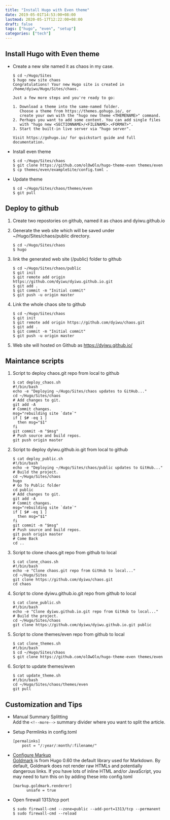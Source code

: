 ```yaml
---
title: "Install Hugo with Even theme"
date: 2019-05-01T14:53:00+08:00
lastmod: 2020-05-17T12:22:00+08:00
draft: false
tags: ["hugo", "even", "setup"]
categories: ["tech"]
---
```

## Install Hugo with Even theme
<!--more--> 

- Create a new site named it as chaos in my case.

    ```
    $ cd ~/Hugo/Sites
    $ hugo new site chaos
    Congratulations! Your new Hugo site is created in /home/dyiwu/Hugo/Sites/chaos.

    Just a few more steps and you're ready to go:

    1. Download a theme into the same-named folder.
       Choose a theme from https://themes.gohugo.io/, or
       create your own with the "hugo new theme <THEMENAME>" command.
    2. Perhaps you want to add some content. You can add single files
       with "hugo new <SECTIONNAME>/<FILENAME>.<FORMAT>".
    3. Start the built-in live server via "hugo server".

    Visit https://gohugo.io/ for quickstart guide and full documentation.
    ```

- Install even theme
    ```
    $ cd ~/Hugo/Sites/chaos
    $ git clone https://github.com/olOwOlo/hugo-theme-even themes/even
    $ cp themes/even/exampleSite/config.toml .
    ```

- Update theme
    ```
    $ cd ~/Hugo/Sites/chaos/themes/even
    $ git pull
    ```
## Deploy to github

1. Create two repostories on github, named it as chaos and dyiwu.github.io
2. Generate the web site which will be saved under ~/Hugo/Sites/chaos/public directory.

    ```
    $ cd ~/Hugo/Sites/chaos
    $ hugo
    ```
3. link the generated web site (/public) folder to github
    ```
    $ cd ~/Hugo/Sites/chaos/public
    $ git init
    $ git remote add origin https://github.com/dyiwu/dyiwu.github.io.git
    $ git add .
    $ git commit -m "Initial commit"
    $ git push -u origin master
    ```
4.  Link the whole chaos site to github
    ```
    $ cd ~/Hugo/Sites/chaos
    $ git init
    $ git remote add origin https://github.com/dyiwu/chaos.git
    $ git add .
    $ git commit -m "Initial commit"
    $ git push -u origin master
    ```
5. Web site will hosted on Github as https://dyiwu.github.io/

## Maintance scripts

1.  Script to deploy chaos.git repo from local to github
    ```
    $ cat deploy_chaos.sh 
    #!/bin/bash
    echo -e "Deploying ~/Hugo/Sites/chaos updates to GitHub..."
    cd ~/Hugo/Sites/chaos
    # Add changes to git.
    git add -A
    # Commit changes.
    msg="rebuilding site `date`"
    if [ $# -eq 1 ]
      then msg="$1"
    fi
    git commit -m "$msg"
    # Push source and build repos.
    git push origin master
    ```
2.  Script to deploy dyiwu.github.io.git from local to github
    ```
    $ cat deploy_public.sh
    #!/bin/bash
    echo -e "Deploying ~/Hugo/Sites/chaos/public updates to GitHub..."
    # Build the project.
    cd ~/Hugo/Sites/chaos
    hugo
    # Go To Public folder
    cd public
    # Add changes to git.
    git add -A
    # Commit changes.
    msg="rebuilding site `date`"
    if [ $# -eq 1 ]
      then msg="$1"
    fi
    git commit -m "$msg"
    # Push source and build repos.
    git push origin master
    # Come Back
    cd ..
    ```

3.  Script to clone chaos.git repo from github to local
    ```
    $ cat clone_chaos.sh 
    #!/bin/bash
    echo -e "Clone chaos.git repo from GitHub to local..."
    cd ~/Hugo/Sites
    git clone https://github.com/dyiwu/chaos.git
    cd chaos
    ```

4. Script to clone dyiwu.github.io.git repo from github to local
    ```
    $ cat clone_public.sh 
    #!/bin/bash
    echo -e "Clone dyiwu.github.io.git repo from GitHub to local..."
    # Build the project.
    cd ~/Hugo/Sites/chaos
    git clone https://github.com/dyiwu/dyiwu.github.io.git public
    ```

5. Script to clone themes/even repo from github to local
    ```
    $ cat clone_themes.sh 
    #!/bin/bash
    $ cd ~/Hugo/Sites/chaos
    $ git clone https://github.com/olOwOlo/hugo-theme-even themes/even
    ```

6. Script to update themes/even
    ```
    $ cat update_theme.sh 
    #!/bin/bash
    cd ~/Hugo/Sites/chaos/themes/even
    git pull
    ```

## Customization and Tips

- Manual Summary Splitting  
  Add the `<!--more-->` summary divider where you want to split the article.

- Setup Permlinks in config.toml
    ```
    [permalinks]
        post = "/:year/:month/:filename/"
    ```
- [Configure Markup](https://gohugo.io/getting-started/configuration-markup/)  
  [Goldmark](https://github.com/yuin/goldmark/) is from Hugo 0.60 the default library used for Markdown. By default, Goldmark does not render raw HTMLs and potentially dangerous links. If you have lots of inline HTML and/or JavaScript, you may need to turn this on by adding these into config.toml
    ```
    [markup.goldmark.renderer]
          unsafe = true
    ```
- Open firewall 1313/tcp port
    ```
    $ sudo firewall-cmd --zone=public --add-port=1313/tcp --permanent
    $ sudo firewall-cmd --reload
    ```
